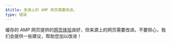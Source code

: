 ```yaml
---
$title: 来源上的 AMP 网页需要改进。
type: 错误
---
```


缓存的 AMP 网页提供的[网页体验](https://developers.google.com/search/docs/guides/page-experience?hl=zh_CN)良好，但来源上的网页需要改进。不要担心，我们会提供一些建议，帮助您加以改进！

